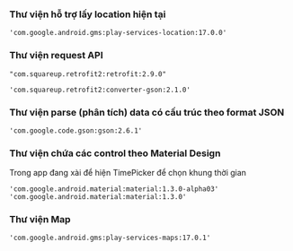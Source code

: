 ### Thư viện hỗ trợ lấy location hiện tại

```
'com.google.android.gms:play-services-location:17.0.0'
```

### Thư viện request API

```
"com.squareup.retrofit2:retrofit:2.9.0"

'com.squareup.retrofit2:converter-gson:2.1.0'
```

### Thư viện parse (phân tích) data có cấu trúc theo format JSON

```
'com.google.code.gson:gson:2.6.1'
```

### Thư viện chứa các control theo Material Design

Trong app đang xài để hiện TimePicker  để chọn khung thời gian

```
'com.google.android.material:material:1.3.0-alpha03'
'com.google.android.material:material:1.3.0'
```

### Thư viện Map

```
'com.google.android.gms:play-services-maps:17.0.1'
```